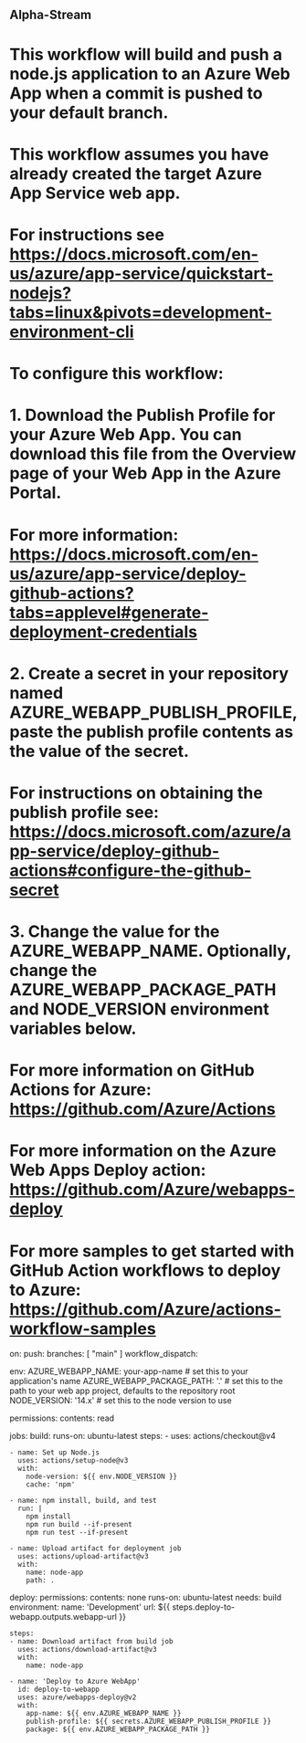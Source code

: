 ## Alpha-Stream

# This workflow will build and push a node.js application to an Azure Web App when a commit is pushed to your default branch.

#

# This workflow assumes you have already created the target Azure App Service web app.

# For instructions see https://docs.microsoft.com/en-us/azure/app-service/quickstart-nodejs?tabs=linux&pivots=development-environment-cli

#

# To configure this workflow:

#

# 1. Download the Publish Profile for your Azure Web App. You can download this file from the Overview page of your Web App in the Azure Portal.

# For more information: https://docs.microsoft.com/en-us/azure/app-service/deploy-github-actions?tabs=applevel#generate-deployment-credentials

#

# 2. Create a secret in your repository named AZURE_WEBAPP_PUBLISH_PROFILE, paste the publish profile contents as the value of the secret.

# For instructions on obtaining the publish profile see: https://docs.microsoft.com/azure/app-service/deploy-github-actions#configure-the-github-secret

#

# 3. Change the value for the AZURE_WEBAPP_NAME. Optionally, change the AZURE_WEBAPP_PACKAGE_PATH and NODE_VERSION environment variables below.

#

# For more information on GitHub Actions for Azure: https://github.com/Azure/Actions

# For more information on the Azure Web Apps Deploy action: https://github.com/Azure/webapps-deploy

# For more samples to get started with GitHub Action workflows to deploy to Azure: https://github.com/Azure/actions-workflow-samples

on:
push:
branches: [ "main" ]
workflow_dispatch:

env:
AZURE_WEBAPP_NAME: your-app-name # set this to your application's name
AZURE_WEBAPP_PACKAGE_PATH: '.' # set this to the path to your web app project, defaults to the repository root
NODE_VERSION: '14.x' # set this to the node version to use

permissions:
contents: read

jobs:
build:
runs-on: ubuntu-latest
steps: - uses: actions/checkout@v4

    - name: Set up Node.js
      uses: actions/setup-node@v3
      with:
        node-version: ${{ env.NODE_VERSION }}
        cache: 'npm'

    - name: npm install, build, and test
      run: |
        npm install
        npm run build --if-present
        npm run test --if-present

    - name: Upload artifact for deployment job
      uses: actions/upload-artifact@v3
      with:
        name: node-app
        path: .

deploy:
permissions:
contents: none
runs-on: ubuntu-latest
needs: build
environment:
name: 'Development'
url: ${{ steps.deploy-to-webapp.outputs.webapp-url }}

    steps:
    - name: Download artifact from build job
      uses: actions/download-artifact@v3
      with:
        name: node-app

    - name: 'Deploy to Azure WebApp'
      id: deploy-to-webapp
      uses: azure/webapps-deploy@v2
      with:
        app-name: ${{ env.AZURE_WEBAPP_NAME }}
        publish-profile: ${{ secrets.AZURE_WEBAPP_PUBLISH_PROFILE }}
        package: ${{ env.AZURE_WEBAPP_PACKAGE_PATH }}
